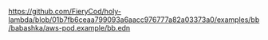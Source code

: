 https://github.com/FieryCod/holy-lambda/blob/01b7fb6ceaa799093a6aacc976777a82a03373a0/examples/bb/babashka/aws-pod.example/bb.edn
